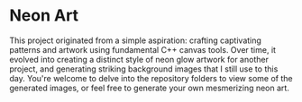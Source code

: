 # Neon Art

This project originated from a simple aspiration: crafting captivating patterns and artwork using fundamental C++ canvas tools. Over time, it evolved into creating a distinct style of neon glow artwork for another project, and generating striking background images that I still use to this day. You're welcome to delve into the repository folders to view some of the generated images, or feel free to generate your own mesmerizing neon art.
